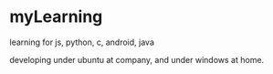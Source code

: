 # myLearning
learning for js, python, c, android, java

developing under ubuntu at company, and under windows at home.
